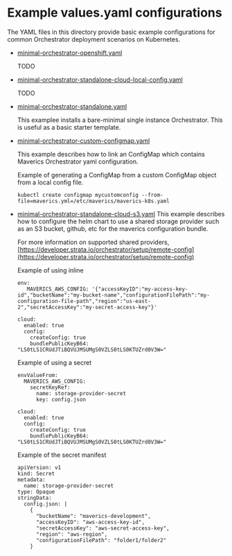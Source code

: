 # Example values.yaml configurations

The YAML files in this directory provide basic example configurations for common 
Orchestrator deployment scenarios on Kubernetes.

* [minimal-orchestrator-openshift.yaml](./minimal-orchestrator-openshift.yaml) 
  
  TODO

* [minimal-orchestrator-standalone-cloud-local-config.yaml](./minimal-orchestrator-standalone-cloud-local-config.yaml) 
  
  TODO

* [minimal-orchestrator-standalone.yaml](./minimal-orchestrator-standalone.yaml) 

    This examplee installs a bare-minimal single instance Orchestrator. This is useful as a basic 
starter template.

* [minimal-orchestrator-custom-configmap.yaml](./minimal-orchestrator-custom-configmap.yaml) 
  
    This example describes how to link an ConfigMap which contains Maverics Orchestrator yaml configuration.

    Example of generating a ConfigMap from a custom ConfigMap object from a local config file.

    ```kubectl create configmap mycustomconfig --from-file=maverics.yml=/etc/maverics/maverics-k8s.yaml```

* [minimal-orchestrator-standalone-cloud-s3.yaml](./minimal-orchestrator-standalone-cloud-s3.yaml)
  This example describes how to configure the helm chart to use a shared storage provider such as an S3 bucket, github, etc for the maverics configuration bundle.

  For more information on supported shared providers, [https://developer.strata.io/orchestrator/setup/remote-config](https://developer.strata.io/orchestrator/setup/remote-config)

  

  Example of using inline
  ```
  env: 
     MAVERICS_AWS_CONFIG: '{"accessKeyID":"my-access-key-id","bucketName":"my-bucket-name","configurationFilePath":"my-configuration-file-path","region":"us-east-2","secretAccessKey":"my-secret-access-key"}'
    
  cloud:
    enabled: true
    config:
      createConfig: true
      bundlePublicKeyB64: "LS0tLS1CRUdJTiBQVUJMSUMgS0VZLS0tLS0KTUZrd0V3W="
  ```

  Example of using a secret
  ```
  envValueFrom:
    MAVERICS_AWS_CONFIG:
      secretKeyRef:
        name: storage-provider-secret
        key: config.json

  cloud:
    enabled: true
    config:
      createConfig: true
      bundlePublicKeyB64: "LS0tLS1CRUdJTiBQVUJMSUMgS0VZLS0tLS0KTUZrd0V3W="
  ```

  Example of the secret manifest
  ```
  apiVersion: v1
  kind: Secret
  metadata:
    name: storage-provider-secret
  type: Opaque
  stringData:
    config.json: |
      {
        "bucketName": "maverics-development",
        "accessKeyID": "aws-access-key-id",
        "secretAccessKey": "aws-secret-access-key",
        "region": "aws-region",
        "configurationFilePath": "folder1/folder2"
      }
  ```